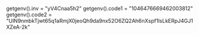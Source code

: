 getgenv().inv = "yV4Cnaa5h2"
getgenv().code1 = "1046476669462003812"
getgenv().code2 = "UlN9nmbkTjwt65q1aRmjX0jeoQh9da9nx52O6ZQ2Ah6nXspf1lsLkERpJ4GJ1XZeA-2k"
